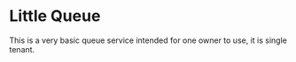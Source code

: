 # Little Queue

This is a very basic queue service intended for one owner to use, it is single tenant.
